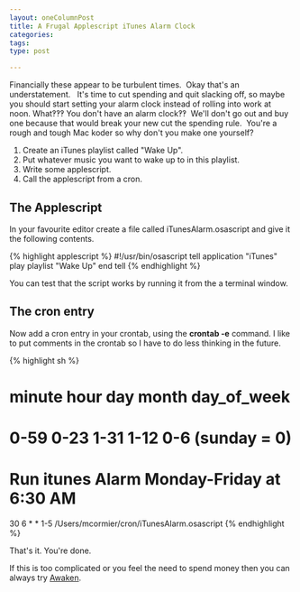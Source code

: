 ```yaml
--- 
layout: oneColumnPost
title: A Frugal Applescript iTunes Alarm Clock
categories: 
tags: 
type: post

---
```


Financially these appear to be turbulent times.  Okay that's an understatement.   It's time to cut spending and quit slacking off, so maybe you should start setting your alarm clock instead of rolling into work at noon. What‽‽‽ You don't have an alarm clock‽‽  We'll don't go out and buy one because that would break your new cut the spending rule.  You're a rough and tough Mac koder so why don't you make one yourself?

1. Create an iTunes playlist called "Wake Up".  
2. Put whatever music you want to wake up to in this playlist.  
3. Write some applescript.
4. Call the applescript from a cron.

## The Applescript

In your favourite editor create a file called iTunesAlarm.osascript and give it the following contents.

{% highlight applescript %}
#!/usr/bin/osascript
tell application "iTunes"
	play playlist "Wake Up"
end tell
{% endhighlight %}

You can test that the script works by running it from the a terminal window.

## The cron entry

Now add a cron entry in your crontab, using the **crontab -e** command.  I like to put comments in the crontab so I have to do less thinking in the future.

{% highlight sh %}
# minute      hour     day     month     day_of_week
# 0-59        0-23    1-31    1-12    0-6 (sunday = 0)
#
# Run itunes Alarm Monday-Friday at 6:30 AM
30 6 * * 1-5 /Users/mcormier/cron/iTunesAlarm.osascript
{% endhighlight %}

That's it.  You're done.

If this is too complicated or you feel the need to spend money then you can always try [Awaken][Awaken].

[Awaken]: http://www.embraceware.com/software/awaken/
